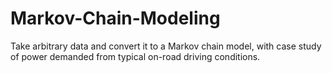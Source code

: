 # Markov-Chain-Modeling
Take arbitrary data and convert it to a Markov chain model, with case study of power demanded from typical on-road driving conditions.
